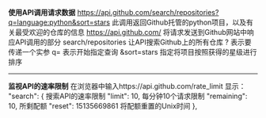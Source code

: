 **使用API调用请求数据**
      https://api.github.com/search/repositories?q=language:python&sort=stars
此调用返回Github托管的python项目，以及有关最受欢迎的仓库的信息
https://api.github.com/		将请求发送到Github网站中响应API调用的部分
search/repositories		让API搜索Github上的所有仓库
?				表示要传递一个实参
q=				表示开始指定查询
&sort=stars			指定将项目按照获得的星级进行排序

********************************
**监视API的速率限制**
在浏览器中输入https://api.github.com/rate_limit
显示：
"search": {			搜索API的速率限制
      "limit": 10,		每分钟10个请求限制
      "remaining": 10,		所剩配额
      "reset": 15135669861	将配额重置的Unix时间
    },
